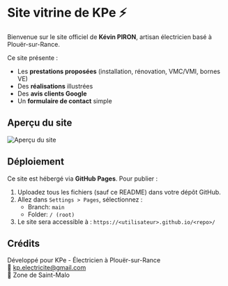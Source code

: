 # Site vitrine de KPe ⚡️

Bienvenue sur le site officiel de **Kévin PIRON**, artisan électricien basé à Plouër-sur-Rance.

Ce site présente :
- Les **prestations proposées** (installation, rénovation, VMC/VMI, bornes VE)
- Des **réalisations** illustrées
- Des **avis clients Google**
- Un **formulaire de contact** simple

## Aperçu du site

![Aperçu du site](preview.png)

## Déploiement

Ce site est hébergé via **GitHub Pages**. Pour publier :

1. Uploadez tous les fichiers (sauf ce README) dans votre dépôt GitHub.
2. Allez dans `Settings > Pages`, sélectionnez :
   - Branch: `main`
   - Folder: `/ (root)`
3. Le site sera accessible à : `https://<utilisateur>.github.io/<repo>/`

## Crédits

Développé pour KPe - Électricien à Plouër-sur-Rance  
📧 [kp.electricite@gmail.com](mailto:kp.electricite@gmail.com)  
📍 Zone de Saint-Malo
